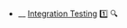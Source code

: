 * __ [Integration Testing](./testing/testingTypes/integrationTesting) :one: <trigger for="pop:testing-integrationTesting-preview">:mag:</trigger>

<popover id="pop:testing-integrationTesting-preview" title=":mag: Integration Testing" placement="right">
  <div slot="content">
    <include src=".\preview.md" />
  </div>
</popover>
